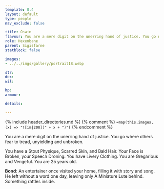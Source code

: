 ```yaml
---
template: 0.4
layout: default
type: people
nav_exclude: false

title: Oswin
flavour: You are a mere digit on the unerring hand of justice. You go where others fear to tread, unyielding and unbroken.
role: Hexenbane
parent: Sigisfarne
statblock: false

images:
- ../../imgs/gallery/portrait18.webp

str: 
dex: 
wil: 

hp: 
armour: 

details:

---
```


{% include header_directories.md %}
{% comment %}
`=map(this.images, (x) => "![im|200](" + x + ")")`
{% endcomment %}

You are a mere digit on the unerring hand of justice. You go where others fear to tread, unyielding and unbroken.

You have a Stout Physique, Scarred Skin, and Bald Hair. Your Face is Broken, your Speech Droning. You have Livery Clothing. You are Gregarious and Vengeful. You are 25 years old.

**Bond:** An entertainer once visited your home, filling it with story and song. He left without a word one day, leaving only A Miniature Lute behind. Something rattles inside.
